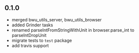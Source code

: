 ## 0.1.0

- merged bwu_utils_server, bwu_utils_browser
- added Grinder tasks
- renamed parseIntFromStringWithUnit in browser.parse_int to parseIntDropUnit
- migrate tests to `test` package
- add travis support
